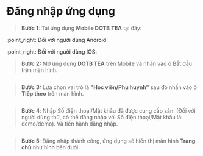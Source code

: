 # Đăng nhập ứng dụng

> **Bước 1:** Tải ứng dụng **Mobile DOTB TEA** tại đây:

:point\_right: Đối với người dùng Android:  [<img src="../.gitbook/assets/image (16) (1) (1).png" alt="" data-size="line"> ](https://play.google.com/store/apps/details?id=vn.dotb.sea)

:point\_right: Đối với người dùng IOS:  [<img src="../.gitbook/assets/image (15) (1) (1).png" alt="" data-size="line">](https://apps.apple.com/vn/app/dotb-crm/id1475488445)&#x20;

> **Bước 2:** Mở ứng dụng **DOTB TEA** trên Mobile và nhấn vào ô Bắt đầu trên màn hình.

<figure><img src="../.gitbook/assets/image (5) (1) (7).png" alt=""><figcaption></figcaption></figure>

> **Bước 3:** Lựa chọn vai trò là **"Học viên/Phụ huynh"** sau đó nhấn vào ô **Tiếp theo** trên màn hình.

<figure><img src="../.gitbook/assets/image (2) (1) (7).png" alt=""><figcaption></figcaption></figure>

> **Bước 4**: Nhập Số điện thoại/Mật khẩu đã được cung cấp sẵn. (Đối với người dùng thử, có thể đăng nhập với Số điện thoại/Mật khẩu là: demo/demo). Và tiến hành đăng nhập.

<figure><img src="../.gitbook/assets/image (4) (1) (7).png" alt=""><figcaption></figcaption></figure>

> **Bước 5**: Đăng nhập thành công, ứng dụng sẽ hiển thị màn hình **Trang chủ** như hình bên dưới:

<figure><img src="../.gitbook/assets/image (3) (1).png" alt=""><figcaption></figcaption></figure>
